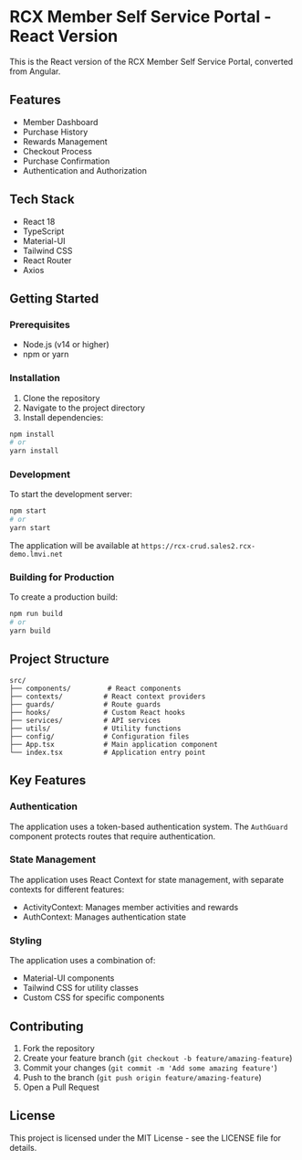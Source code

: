# RCX Member Self Service Portal - React Version

This is the React version of the RCX Member Self Service Portal, converted from Angular.

## Features

- Member Dashboard
- Purchase History
- Rewards Management
- Checkout Process
- Purchase Confirmation
- Authentication and Authorization

## Tech Stack

- React 18
- TypeScript
- Material-UI
- Tailwind CSS
- React Router
- Axios

## Getting Started

### Prerequisites

- Node.js (v14 or higher)
- npm or yarn

### Installation

1. Clone the repository
2. Navigate to the project directory
3. Install dependencies:

```bash
npm install
# or
yarn install
```

### Development

To start the development server:

```bash
npm start
# or
yarn start
```

The application will be available at `https://rcx-crud.sales2.rcx-demo.lmvi.net`

### Building for Production

To create a production build:

```bash
npm run build
# or
yarn build
```

## Project Structure

```
src/
├── components/         # React components
├── contexts/          # React context providers
├── guards/            # Route guards
├── hooks/             # Custom React hooks
├── services/          # API services
├── utils/             # Utility functions
├── config/            # Configuration files
├── App.tsx            # Main application component
└── index.tsx          # Application entry point
```

## Key Features

### Authentication

The application uses a token-based authentication system. The `AuthGuard` component protects routes that require authentication.

### State Management

The application uses React Context for state management, with separate contexts for different features:

- ActivityContext: Manages member activities and rewards
- AuthContext: Manages authentication state

### Styling

The application uses a combination of:

- Material-UI components
- Tailwind CSS for utility classes
- Custom CSS for specific components

## Contributing

1. Fork the repository
2. Create your feature branch (`git checkout -b feature/amazing-feature`)
3. Commit your changes (`git commit -m 'Add some amazing feature'`)
4. Push to the branch (`git push origin feature/amazing-feature`)
5. Open a Pull Request

## License

This project is licensed under the MIT License - see the LICENSE file for details. 